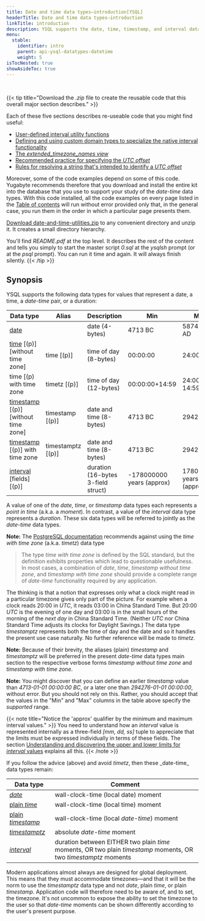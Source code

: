```yaml
---
title: Date and time data types—introduction[YSQL]
headerTitle: Date and time data types—introduction
linkTitle: introduction
description: YSQL supports the date, time, timestamp, and interval data types together with interval arithmetic.
menu:
  stable:
    identifier: intro
    parent: api-ysql-datatypes-datetime
    weight: 5
isTocNested: true
showAsideToc: true
---
```

<p id="download">&nbsp;</p>

{{< tip title="Download the _.zip_ file to create the reusable code that this overall major section describes." >}}

Each of these five sections describes re-useable code that you might find useful:

- [User-defined interval utility functions](../date-time-data-types-semantics/type-interval/interval-utilities/)
- [Defining and using custom domain types to specialize the native interval functionality](../date-time-data-types-semantics/type-interval/custom-interval-domains/)
- [The _extended_timezone_names view_](../timezones/extended-timezone-names/)
- [Recommended practice for specifying the _UTC offset_](../timezones/recommendation/)
- [Rules for resolving a string that's intended to identify a _UTC offset_](../timezones/ways-to-spec-offset/name-res-rules/)

Moreover, some of the code examples depend on some of this code. Yugabyte recommends therefore that you download and install the entire kit into the database that you use to support your study of the _date-time_ data types. With this code installed, all the code examples on every page listed in the [Table of contents](../../type_datetime/) will run without error provided only that, in the general case, you run them in the order in which a particular page presents them.

[Download date-and-time-utilities.zip](https://raw.githubusercontent.com/yugabyte/yugabyte-db/master/sample/date-and-time-utilities/date-and-time-utilities.zip) to any convenient directory and unzip it. It creates a small directory hierarchy.

You'll find _README.pdf_ at the top level. It describes the rest of the content and tells you simply to start the master script _0.sql_ at the _ysqlsh_ prompt (or at the _psql_ prompt). You can run it time and again. It will always finish silently.
{{< /tip >}}

## Synopsis

YSQL supports the following data types for values that represent a date, a time, a _date-time_ pair, or a duration:

| Data type                                                                               | Alias             | Description                            | Min                        | Max                     |
| --------------------------------------------------------------------------------------- | ----------------- | -------------------------------------- | -------------------------- | ----------------------- |
| [date](../date-time-data-types-semantics/type-date/)                                     |                   | date (4-bytes)                         | 4713 BC                    | 5874897 AD              |
| [time](../date-time-data-types-semantics/type-time/) [(p)] [without time zone]           | time [(p)]        | time of day (8-bytes)                  | 00:00:00                   | 24:00:00                |
| time [(p) with time zone                                                                | timetz [(p)]      | time of day (12-bytes)                 | 00:00:00+14:59             | 24:00:00-14:59          |
| [timestamp](../date-time-data-types-semantics/type-timestamp/) [(p)] [without time zone] | timestamp [(p)]   | date and time (8-bytes)                | 4713 BC                    | 294276 AD               |
| [timestamp](../date-time-data-types-semantics/type-timestamp/) [(p)] with time zone      | timestamptz [(p)] | date and time (8-bytes)                | 4713 BC                    | 294276 AD               |
| [interval](../date-time-data-types-semantics/type-interval/) [fields] [(p)]              |                   | duration (16-bytes 3-field struct)     | -178000000 years (approx) | 178000000 years (approx) |

A value of one of the _date_, _time_, or _timestamp_ data types each represents a _point in time_ (a.k.a. a _moment_). In contrast, a value of the _interval_ data type represents a _duration_. These six data types will be referred to jointly as the _date-time_ data types.

**Note:** The [PostgreSQL documentation](https://www.postgresql.org/docs/11/datatype-datetime.html#DATATYPE-DATETIME-TABLE) recommends against using the _time with time zone_ (a.k.a. _timetz_) data type

> The type _time with time zone_ is defined by the SQL standard, but the definition exhibits properties which lead to questionable usefulness. In most cases, a combination of _date_, _time_, _timestamp without time zone_, and _timestamp with time zone_ should provide a complete range of _date-time_ functionality required by any application.

The thinking is that a notion that expresses only what a clock might read in a particular timezone gives only part of the picture. For example when a clock reads 20:00 in _UTC_, it reads 03:00 in China Standard Time. But 20:00 _UTC_ is the evening of one day and 03:00 is in the small hours of the morning of the _next day_ in China Standard Time. (Neither _UTC_ nor China Standard Time adjusts its clocks for Daylight Savings.) The data type _timestamptz_ represents both the time of day and the date and so it handles the present use case naturally. No further reference will be made to _timetz_.

**Note:** Because of their brevity, the aliases (plain) _timestamp_ and _timestamptz_ will be preferred in the present _date-time_ data types main section to the respective verbose forms _timestamp without time zone_ and _timestamp with time zone_.

**Note:** You might discover that you can define an earlier _timestamp_ value than _4713-01-01 00:00:00 BC_, or a later one than  _294276-01-01 00:00:00_, without error. But you should not rely on this. Rather, you should accept that the values in the "Min" and "Max" columns in the table above specify the _supported_ range.

{{< note title="Notice the 'approx' qualifier by the minimum and maximum interval values." >}}
You need to understand how an _interval_ value is represented internally as a three-field _[mm, dd, ss]_ tuple to appreciate that the limits must be expressed individually in terms of these fields. The section [Understanding and discovering the upper and lower limits for _interval_ values](../date-time-data-types-semantics/type-interval/interval-limits/) explains all this.
{{< /note >}}

<p id="table-of-five"> If you follow the advice (above) and avoid <i>timetz</i>, then these _date-time_ data types remain:</p>

| Data type                                                             | Comment                                                                                                          |
| --------------------------------------------------------------------- | ---------------------------------------------------------------------------------------------------------------- |
| [_date_](../date-time-data-types-semantics/type-date/)                 | wall-clock-time (local date) moment                                                                              |
| [plain _time_](../date-time-data-types-semantics/type-time/)           | wall-clock-time (local time) moment                                                                              |
| [plain _timestamp_](../date-time-data-types-semantics/type-timestamp/) | wall-clock-time (local _date-time_) moment                                                                       |
| [_timestamptz_](../date-time-data-types-semantics/type-timestamp/)     | absolute _date-time_ moment                                                                                      |
| [_interval_](../date-time-data-types-semantics/type-interval/)         | duration between EITHER two plain _time_ moments, OR two plain _timestamp_ moments, OR two _timestamptz_ moments |

Modern applications almost always are designed for global deployment. This means that they must accommodate timezones—and that it will be the norm to use the _timestamptz_ data type and not _date_, plain _time_, or plain _timestamp_. Application code will therefore need to be aware of, and to set, the timezone. It's not uncommon to expose the ability to set the timezone to the user so that _date-time_ moments can be shown differently according to the user's present purpose.
